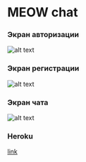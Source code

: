 # MEOW chat
### Экран авторизации
![alt text](https://i.ibb.co/MfHZ45Q/2020-05-04-23-56-19.png)

### Экран регистрации

![alt text](https://i.ibb.co/V2KZXqy/2020-05-04-23-56-49.png)

### Экран чата
![alt text](https://i.ibb.co/zGPWDR5/2020-05-02-17-53-40.png)


### Heroku
[link](https://meowchat23.herokuapp.com/)